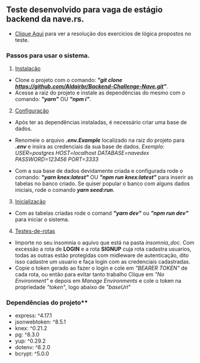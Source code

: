  ##  Teste desenvolvido para vaga de estágio backend da nave.rs.

* [Clique Aqui](https://codesandbox.io/s/hjvbu) para ver a resolução dos exercicios de lógica propostos no teste.

### Passos para usar o sistema.

1. [Instalação](#instalacao)
  - Clone o projeto com o comando: **_"git clone https://github.com/Aldairbr/Backend-Challenge-Nave.git"_**.
  - Acesse a raiz do projeto e instale as dependências do mesmo com o comando: **_"yarn"_** OU **_"npm i"_**.

2. [Configuração](#Configuração)
  - Após ter as dependências instaladas, é necessário criar uma base de dados.
  - Renomeie o arquivo **_.env.Example_** localizado na raiz do projeto para **_.env_** e insira as credenciais da sua base de dados.
     _Exemplo:_
      _USER=postgres_
      _HOST=localhost_
      _DATABASE=navedex_
      _PASSWORD=123456_
      _PORT=3333_

  - Com a sua base de dados devidamente criada e configurada rode o comando:
                      **_"yarn knex:latest"_**
                               OU
                      **_"npm run knex:latest"_**
   para inserir as tabelas no banco criado.
   Se quiser popular o banco com alguns dados iniciais, rode o comando **_yarn seed:run_**.

3. [Inicialização](#Inicialização)
  - Com as tabelas criadas rode o comand **_"yarn dev"_** ou **_"npm run dev"_** para iniciar o sistema.

4. [Testes-de-rotas](#Testes-de-rotas)
  - Importe no seu insomnia o aquivo que está na pasta _insomnia_doc_.
    Com excessão a rota de **LOGIN** e a rota **SIGNUP** cuja rota cadastra usuarios, todas as outras estão protegidas
    com midleware de autenticação, dito isso cadastre um usuario e faça login com as credenciais cadastradas.
  - Copie o token gerado ao fazer o login e cole em _"BEARER TOKEN"_ de cada rota, ou então para evitar tanto trabalho
    Clique em _"No Environment"_ e depois em _Manage Environments_ e cole o token na propriedade _"token"_, logo abaixo de
    _"baseUrl"_

### Dependências do projeto**

   * express: ^4.17.1
   * jsonwebtoken: ^8.5.1
   * knex: ^0.21.2
   * pg: ^8.3.0
   * yup: ^0.29.2
   * dotenv: ^8.2.0
   * bcrypt: ^5.0.0
